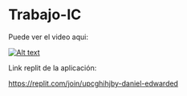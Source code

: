 # Trabajo-IC


Puede ver el video aqui:

[![Alt text](https://img.youtube.com/vi/JREeYFGsT8g/0.jpg)](https://www.youtube.com/watch?v=JREeYFGsT8g)


Link replit de la aplicación:

https://replit.com/join/upcghihjby-daniel-edwarded


